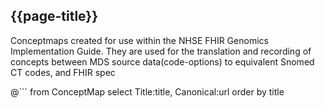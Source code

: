 ## {{page-title}}

Conceptmaps created for use within the NHSE FHIR Genomics Implementation Guide. They are used for the translation and recording of concepts between MDS source data(code-options) to equivalent Snomed CT codes, and FHIR spec

@```
from
	ConceptMap
select
Title:title, Canonical:url
order by
  title
```